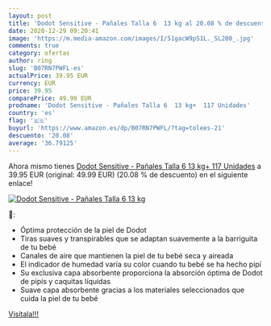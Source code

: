 ```yaml
---
layout: post
title: 'Dodot Sensitive - Pañales Talla 6  13 kg al 20.08 % de descuento'
date: 2020-12-29 09:20:41
image: 'https://m.media-amazon.com/images/I/51gacW9pS1L._SL200_.jpg'
comments: true
category: ofertas
author: ring
slug: 'B07RN7PWFL-es'
actualPrice: 39.95 EUR
currency: EUR
price: 39.95
comparePrice: 49.99 EUR
prodname: 'Dodot Sensitive - Pañales Talla 6  13 kg+  117 Unidades'
country: 'es'
flag: '🇪🇸'
buyurl: 'https://www.amazon.es/dp/B07RN7PWFL/?tag=tolees-21'
descuento: '20.08'
average: '36.79125'
---
```


Ahora mismo tienes [Dodot Sensitive - Pañales Talla 6  13 kg+  117 Unidades](https://www.amazon.es/dp/B07RN7PWFL/?tag=tolees-21) a 39.95 EUR (original: 49.99 EUR) (20.08 %  de descuento) en el siguiente enlace!

[![Dodot Sensitive - Pañales Talla 6  13 kg](https://m.media-amazon.com/images/I/51gacW9pS1L._SL200_.jpg)](https://www.amazon.es/dp/B07RN7PWFL/?tag=tolees-21)

🔎:

- Óptima protección de la piel de Dodot
- Tiras suaves y transpirables que se adaptan suavemente a la barriguita de tu bebé
- Canales de aire que mantienen la piel de tu bebé seca y aireada
- El indicador de humedad varía su color cuando tu bebé se ha hecho pipí
- Su exclusiva capa absorbente proporciona la absorción óptima de Dodot de pipís y caquitas líquidas
- Suave capa absorbente gracias a los materiales seleccionados que cuida la piel de tu bebé

[Visítala!!!](https://www.amazon.es/dp/B07RN7PWFL/?tag=tolees-21)
